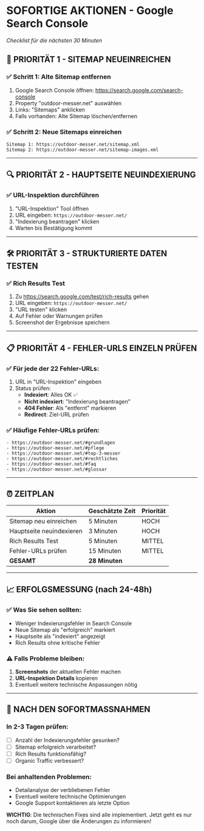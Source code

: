 # SOFORTIGE AKTIONEN - Google Search Console
*Checklist für die nächsten 30 Minuten*

## 🎯 PRIORITÄT 1 - SITEMAP NEUEINREICHEN

### ✅ Schritt 1: Alte Sitemap entfernen
1. Google Search Console öffnen: https://search.google.com/search-console
2. Property "outdoor-messer.net" auswählen
3. Links: "Sitemaps" anklicken
4. Falls vorhanden: Alte Sitemap löschen/entfernen

### ✅ Schritt 2: Neue Sitemaps einreichen
```
Sitemap 1: https://outdoor-messer.net/sitemap.xml
Sitemap 2: https://outdoor-messer.net/sitemap-images.xml
```

---

## 🔍 PRIORITÄT 2 - HAUPTSEITE NEUINDEXIERUNG

### ✅ URL-Inspektion durchführen
1. "URL-Inspektion" Tool öffnen
2. URL eingeben: `https://outdoor-messer.net/`
3. "Indexierung beantragen" klicken
4. Warten bis Bestätigung kommt

---

## 🛠️ PRIORITÄT 3 - STRUKTURIERTE DATEN TESTEN  

### ✅ Rich Results Test
1. Zu https://search.google.com/test/rich-results gehen
2. URL eingeben: `https://outdoor-messer.net/`  
3. "URL testen" klicken
4. Auf Fehler oder Warnungen prüfen
5. Screenshot der Ergebnisse speichern

---

## 📋 PRIORITÄT 4 - FEHLER-URLS EINZELN PRÜFEN

### ✅ Für jede der 22 Fehler-URLs:
1. URL in "URL-Inspektion" eingeben
2. Status prüfen:
   - **Indexiert**: Alles OK ✅
   - **Nicht indexiert**: "Indexierung beantragen" 
   - **404 Fehler**: Als "entfernt" markieren
   - **Redirect**: Ziel-URL prüfen

### ✅ Häufige Fehler-URLs prüfen:
```
- https://outdoor-messer.net/#grundlagen
- https://outdoor-messer.net/#pflege  
- https://outdoor-messer.net/#top-3-messer
- https://outdoor-messer.net/#rechtliches
- https://outdoor-messer.net/#faq
- https://outdoor-messer.net/#glossar
```

---

## ⏰ ZEITPLAN

| Aktion | Geschätzte Zeit | Priorität |
|--------|-----------------|-----------|
| Sitemap neu einreichen | 5 Minuten | HOCH |
| Hauptseite neuindexieren | 3 Minuten | HOCH |
| Rich Results Test | 5 Minuten | MITTEL |
| Fehler-URLs prüfen | 15 Minuten | MITTEL |
| **GESAMT** | **28 Minuten** | |

---

## 📈 ERFOLGSMESSUNG (nach 24-48h)

### ✅ Was Sie sehen sollten:
- Weniger Indexierungsfehler in Search Console
- Neue Sitemap als "erfolgreich" markiert  
- Hauptseite als "indexiert" angezeigt
- Rich Results ohne kritische Fehler

### ⚠️ Falls Probleme bleiben:
1. **Screenshots** der aktuellen Fehler machen
2. **URL-Inspektion Details** kopieren  
3. Eventuell weitere technische Anpassungen nötig

---

## 🚀 NACH DEN SOFORTMASSNAHMEN

### In 2-3 Tagen prüfen:
- [ ] Anzahl der Indexierungsfehler gesunken?
- [ ] Sitemap erfolgreich verarbeitet?
- [ ] Rich Results funktionsfähig?
- [ ] Organic Traffic verbessert?

### Bei anhaltenden Problemen:
- Detailanalyse der verbliebenen Fehler
- Eventuell weitere technische Optimierungen  
- Google Support kontaktieren als letzte Option

**WICHTIG**: Die technischen Fixes sind alle implementiert. Jetzt geht es nur noch darum, Google über die Änderungen zu informieren!

